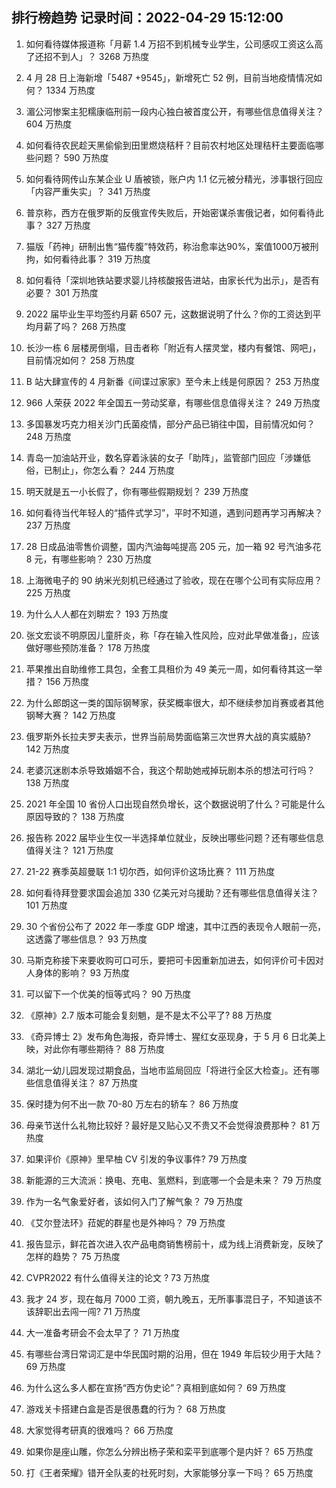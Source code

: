 
## 排行榜趋势 记录时间：2022-04-29 15:12:00
  
  1. 如何看待媒体报道称「月薪 1.4 万招不到机械专业学生，公司感叹工资这么高了还招不到人」？ 3268 万热度
    
  2. 4 月 28 日上海新增「5487 +9545」，新增死亡 52 例，目前当地疫情情况如何？ 1334 万热度
    
  3. 湄公河惨案主犯糯康临刑前一段内心独白被首度公开，有哪些信息值得关注？ 604 万热度
    
  4. 如何看待农民趁天黑偷偷到田里燃烧秸秆？目前农村地区处理秸秆主要面临哪些问题？ 590 万热度
    
  5. 如何看待网传山东某企业 U 盾被锁，账户内 1.1 亿元被分精光，涉事银行回应「内容严重失实」？ 341 万热度
    
  6. 普京称，西方在俄罗斯的反俄宣传失败后，开始密谋杀害俄记者，如何看待此事？ 327 万热度
    
  7. 猫版「药神」研制出售“猫传腹”特效药，称治愈率达90%，案值1000万被刑拘，如何看待此事？ 319 万热度
    
  8. 如何看待「深圳地铁站要求婴儿持核酸报告进站，由家长代为出示」，是否有必要？ 301 万热度
    
  9. 2022 届毕业生平均签约月薪 6507 元，这数据说明了什么？你的工资达到平均月薪了吗？ 268 万热度
    
  10. 长沙一栋 6 层楼房倒塌，目击者称「附近有人摆灵堂，楼内有餐馆、网吧」，目前情况如何？ 258 万热度
    
  11. B 站大肆宣传的 4 月新番《间谍过家家》至今未上线是何原因？ 253 万热度
    
  12. 966 人荣获 2022 年全国五一劳动奖章，有哪些信息值得关注？ 249 万热度
    
  13. 多国暴发巧克力相关沙门氏菌疫情，部分产品已销往中国，目前情况如何？ 248 万热度
    
  14. 青岛一加油站开业，数名穿着泳装的女子「助阵」，监管部门回应「涉嫌低俗，已制止」，你怎么看？ 244 万热度
    
  15. 明天就是五一小长假了，你有哪些假期规划？ 239 万热度
    
  16. 如何看待当代年轻人的“插件式学习”，平时不知道，遇到问题再学习再解决？ 237 万热度
    
  17. 28 日成品油零售价调整，国内汽油每吨提高 205 元，加一箱 92 号汽油多花 8 元，有哪些影响？ 230 万热度
    
  18. 上海微电子的 90 纳米光刻机已经通过了验收，现在在哪个公司有实际应用？ 225 万热度
    
  19. 为什么人人都在刘畊宏？ 193 万热度
    
  20. 张文宏谈不明原因儿童肝炎，称「存在输入性风险，应对此早做准备」，应该做好哪些预防准备？ 178 万热度
    
  21. 苹果推出自助维修工具包，全套工具租价为 49 美元一周，如何看待其这一举措？ 156 万热度
    
  22. 为什么郎朗这一类的国际钢琴家，获奖概率很大，却不继续参加肖赛或者其他钢琴大赛？ 142 万热度
    
  23. 俄罗斯外长拉夫罗夫表示，世界当前局势面临第三次世界大战的真实威胁? 142 万热度
    
  24. 老婆沉迷剧本杀导致婚姻不合，我这个帮助她戒掉玩剧本杀的想法可行吗？ 138 万热度
    
  25. 2021 年全国 10 省份人口出现自然负增长，这个数据说明了什么？可能是什么原因导致的？ 138 万热度
    
  26. 报告称 2022 届毕业生仅一半选择单位就业，反映出哪些问题？还有哪些信息值得关注？ 121 万热度
    
  27. 21-22 赛季英超曼联 1:1 切尔西，如何评价这场比赛？ 111 万热度
    
  28. 如何看待拜登要求国会追加 330 亿美元对乌援助？还有哪些信息值得关注？ 101 万热度
    
  29. 30 个省份公布了 2022 年一季度 GDP 增速，其中江西的表现令人眼前一亮，这透露了哪些信息？ 93 万热度
    
  30. 马斯克称接下来要收购可口可乐，要把可卡因重新加进去，如何评价可卡因对人身体的影响？ 93 万热度
    
  31. 可以留下一个优美的恒等式吗？ 90 万热度
    
  32. 《原神》2.7 版本可能会复刻魈，是不是太不公平了? 88 万热度
    
  33. 《奇异博士 2》发布角色海报，奇异博士、猩红女巫现身，于 5 月 6 日北美上映，对此你有哪些期待？ 88 万热度
    
  34. 湖北一幼儿园发现过期食品，当地市监局回应「将进行全区大检查」。还有哪些信息值得关注？ 87 万热度
    
  35. 保时捷为何不出一款 70-80 万左右的轿车？ 86 万热度
    
  36. 母亲节送什么礼物比较好？最好是又贴心又不贵又不会觉得浪费那种？ 81 万热度
    
  37. 如果评价《原神》里早柚 CV 引发的争议事件? 79 万热度
    
  38. 新能源的三大流派：换电、充电、氢燃料，到底哪一个会是未来？ 79 万热度
    
  39. 作为一名气象爱好者，该如何入门了解气象？ 79 万热度
    
  40. 《艾尔登法环》菈妮的群星也是外神吗？ 79 万热度
    
  41. 报告显示，鲜花首次进入农产品电商销售榜前十，成为线上消费新宠，反映了怎样的趋势？ 75 万热度
    
  42. CVPR2022 有什么值得关注的论文 ? 73 万热度
    
  43. 我才 24 岁，现在每月 7000 工资，朝九晚五，无所事事混日子，不知道该不该辞职出去闯一闯? 71 万热度
    
  44. 大一准备考研会不会太早了？ 71 万热度
    
  45. 有哪些台湾日常词汇是中华民国时期的沿用，但在 1949 年后较少用于大陆？ 69 万热度
    
  46. 为什么这么多人都在宣扬“西方伪史论”？真相到底如何？ 69 万热度
    
  47. 游戏关卡搭建白盒是否是很愚蠢的行为？ 68 万热度
    
  48. 大家觉得考研真的很难吗？ 66 万热度
    
  49. 如果你是座山雕，你怎么分辨出杨子荣和栾平到底哪个是内奸？ 65 万热度
    
  50. 打《王者荣耀》错开全队麦的社死时刻，大家能够分享一下吗？ 65 万热度
    